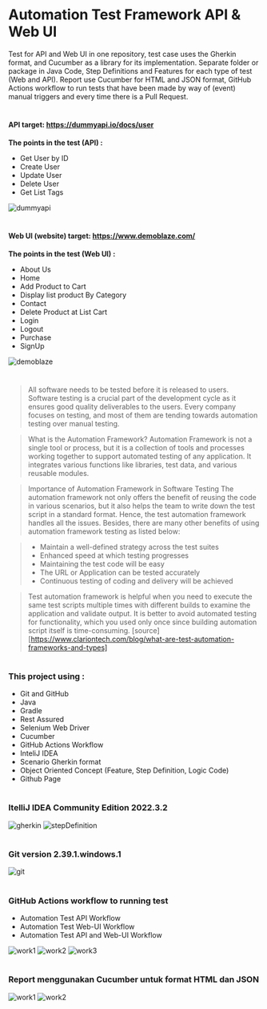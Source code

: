 # Automation Test Framework API & Web UI
Test for API and Web UI in one repository, test case uses the Gherkin format, and Cucumber as a library for its implementation. Separate folder or package in Java Code, Step Definitions and Features for each type of test (Web and API). Report use Cucumber for HTML and JSON format, GitHub Actions workflow to run tests that have been made by way of (event) manual triggers and every time there is a Pull Request.
#
#### API target: https://dummyapi.io/docs/user
**The points in the test (API) :**
*	Get User by ID
*	Create User
*	Update User
*	Delete User
*	Get List Tags

![dummyapi](capture/dummyapi.PNG)




#
#### Web UI (website) target: https://www.demoblaze.com/
**The points in the test (Web UI) :**
-	About Us
-	Home
-	Add Product to Cart
-	Display list product By Category
-	Contact
-	Delete Product at List Cart
-	Login
-	Logout
-	Purchase
-	SignUp

![demoblaze](capture/demoblaze.PNG)

#
>All software needs to be tested before it is released to users. Software testing is a crucial part of the development cycle as it ensures good quality deliverables to the users. Every company focuses on testing, and most of them are tending towards automation testing over manual testing.

> What is the Automation Framework?
> Automation Framework is not a single tool or process, but it is a collection of tools and processes working together to support automated testing of any application. It integrates various functions like libraries, test data, and various reusable modules.

> Importance of Automation Framework in Software Testing
> The automation framework not only offers the benefit of reusing the code in various scenarios, but it also helps the team to write down the test script in a standard format. Hence, the test automation framework handles all the issues. Besides, there are many other benefits of using automation framework testing as listed below:

> * Maintain a well-defined strategy across the test suites
> * Enhanced speed at which testing progresses
> * Maintaining the test code will be easy
> * The URL or Application can be tested accurately
> * Continuous testing of coding and delivery will be achieved

> Test automation framework is helpful when you need to execute the same test scripts multiple times with different builds to examine the application and validate output. It is better to avoid automated testing for functionality, which you used only once since building automation script itself is time-consuming.
> [source][https://www.clariontech.com/blog/what-are-test-automation-frameworks-and-types]


#
### This project using :

* Git and GitHub
* Java
* Gradle
* Rest Assured
* Selenium Web Driver
* Cucumber
* GitHub Actions Workflow
* InteliJ IDEA
* Scenario Gherkin format
* Object Oriented Concept (Feature, Step Definition, Logic Code)
* Github Page



#
### ItelliJ IDEA Community Edition 2022.3.2
![gherkin](capture/gherkin.PNG)
![stepDefinition](capture/stepDefinition.PNG)

#
### Git version 2.39.1.windows.1
![git](capture/git.PNG)

#
### GitHub Actions workflow to running test 

* Automation Test API Workflow
* Automation Test Web-UI Workflow
* Automation Test API and Web-UI Workflow


![work1](capture/workflow1.PNG)
![work2](capture/workflow2.PNG)
![work3](capture/workflow3.PNG)


#
### Report menggunakan Cucumber untuk format HTML dan JSON
![work1](capture/htmlandjsonformat.PNG)
![work2](capture/htmlreport1.PNG)

















